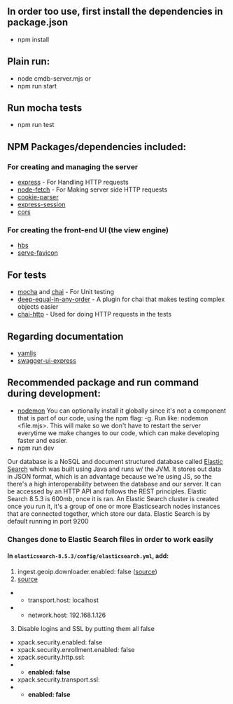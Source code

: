 ## In order too use, first install the dependencies in package.json 
- npm install

## Plain run:
- node cmdb-server.mjs
or
- npm run start

## Run mocha tests
- npm run test

## NPM Packages/dependencies included:
### For creating and managing the server
- [express](https://www.npmjs.com/package/express) - For Handling HTTP requests
- [node-fetch](https://www.npmjs.com/package/node-fetch) - For Making server side HTTP requests
- [cookie-parser](https://www.npmjs.com/package/cookie-parser)
- [express-session](https://www.npmjs.com/package/express-session)
- [cors](https://www.npmjs.com/package/cors)
### For creating the front-end UI (the view engine)
- [hbs](https://www.npmjs.com/package/hbs)
- [serve-favicon](https://www.npmjs.com/package/serve-favicon)
## For tests
- [mocha](https://www.npmjs.com/package/mocha) and [chai](https://www.npmjs.com/package/chai) - For Unit testing
- [deep-equal-in-any-order](https://www.npmjs.com/package/deep-equal-in-any-order) - A plugin for chai that makes testing complex objects easier
- [chai-http](https://www.npmjs.com/package/chai-http) - Used for doing HTTP requests in the tests
## Regarding documentation
- [yamljs](https://www.npmjs.com/package/yamljs)
- [swagger-ui-express](https://www.npmjs.com/package/swagger-ui-express)

## Recommended package and run command during development:
- [nodemon](https://www.npmjs.com/package/nodemon/v/1.18.10)
You can optionally install it globally since it's not a component that is part of our code, using the npm flag: -g. Run like: nodemon <file.mjs>. This will make so we don't have to restart the server everytime we make changes to our code, which can make developing faster and easier.
- npm run dev

Our database is a NoSQL and document structured database called [Elastic Search](https://www.elastic.co/downloads/elasticsearch) which was built using Java and runs w/ the JVM. It stores out data in JSON format, which is an advantage because we're using JS, so the there's a high interoperability between the database and our server. It can be accessed by an HTTP API and follows the REST principles. Elastic Search 8.5.3 is 600mb, once it is ran. An Elastic Search cluster is created once you run it, it's a group of one or more Elasticsearch nodes instances that are connected together, which store our data. Elastic Search is by default running in port 9200
### Changes done to Elastic Search files in order to work easily
#### In `elasticsearch-8.5.3/config/elasticsearch.yml`, add:
1. ingest.geoip.downloader.enabled: false ([source](https://stackoverflow.com/a/72626114/9375488))
2. [source](https://stackoverflow.com/a/44358409/9375488)
- - transport.host: localhost
- - network.host: 192.168.1.126
3. Disable logins and SSL by putting them all false
- xpack.security.enabled: false
- xpack.security.enrollment.enabled: false
- xpack.security.http.ssl: 
- - **enabled: false**
- xpack.security.transport.ssl:
- - **enabled: false**